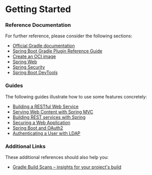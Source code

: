 # Getting Started

### Reference Documentation
For further reference, please consider the following sections:

* [Official Gradle documentation](https://docs.gradle.org)
* [Spring Boot Gradle Plugin Reference Guide](https://docs.spring.io/spring-boot/3.5.0-M3/gradle-plugin)
* [Create an OCI image](https://docs.spring.io/spring-boot/3.5.0-M3/gradle-plugin/packaging-oci-image.html)
* [Spring Web](https://docs.spring.io/spring-boot/3.5.0-M3/reference/web/servlet.html)
* [Spring Security](https://docs.spring.io/spring-boot/3.5.0-M3/reference/web/spring-security.html)
* [Spring Boot DevTools](https://docs.spring.io/spring-boot/3.5.0-M3/reference/using/devtools.html)

### Guides
The following guides illustrate how to use some features concretely:

* [Building a RESTful Web Service](https://spring.io/guides/gs/rest-service/)
* [Serving Web Content with Spring MVC](https://spring.io/guides/gs/serving-web-content/)
* [Building REST services with Spring](https://spring.io/guides/tutorials/rest/)
* [Securing a Web Application](https://spring.io/guides/gs/securing-web/)
* [Spring Boot and OAuth2](https://spring.io/guides/tutorials/spring-boot-oauth2/)
* [Authenticating a User with LDAP](https://spring.io/guides/gs/authenticating-ldap/)

### Additional Links
These additional references should also help you:

* [Gradle Build Scans – insights for your project's build](https://scans.gradle.com#gradle)

